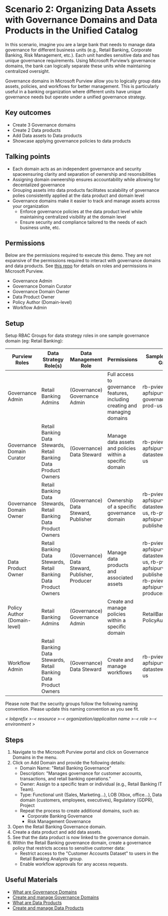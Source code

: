 # Scenario 2: Organizing Data Assets with Governance Domains and Data Products in the Unified Catalog

In this scenario, imagine you are a large bank that needs to manage data governance for different business units (e.g., Retail Banking, Corporate Banking, Risk Management, etc.). Each unit handles sensitive data and has unique governance requirements. Using Microsoft Purview’s governance domains, the bank can logically separate these units while maintaining centralized oversight.

Governance domains in Microsoft Purview allow you to logically group data assets, policies, and workflows for better management. This is particularly useful in a banking organization where different units have unique governance needs but operate under a unified governance strategy.

## Key outcomes

- Create 3 Governance domains
- Create 2 Data products
- Add Data assets to Data products
- Showcase applying governance policies to data products

## Talking points

- Each domain acts as an independent governance and security spaceensuring clarity and separation of ownership and resonsibilities
- Assigning domain owneership ensures accountability while allowing for decentalized governance
- Grouping assets into data products facilitates scalability of governance polies consistently applied at the data product and domain level
- Governance domains make it easier to track and manage assets across your organization
  - Enforce governance policies at the data product level while maintaining centralized visibility at the domain level
  - Ensure security and compliance tailored to the needs of each business unite, etc.

## Permissions

Below are the permissions required to execute this demo. They are not expansive of the permissions required to interact with governance domains and data products. See [this repo](https://github.com/alipouw13/appurviewdemo/blob/main/0-purview_governance_permissions.md) for details on roles and permissions in Microsoft Purview.

- Governance Admin
- Governance Domain Curator
- Governance Domain Owner
- Data Product Owner
- Policy Author (Domain-level)
- Workflow Admin

## Setup

Setup RBAC Groups for data strategy roles in one sample governance domain (eg: Retail Banking):
  
| Purview Roles             | Data Strategy Role(s)                  | Data Management Role       | Permissions                                                                 | Sample Security Group                  |
|---------------------------|----------------------------------------|----------------------------|-----------------------------------------------------------------------------|----------------------------------------|
| Governance Admin          | Retail Banking Admins                 | (Governance) Governance Admin           | Full access to governance features, including creating and managing domains | rb-pview-apfsipurviewdemo-governanceadmin-prod-us    |
| Governance Domain Curator | Retail Banking Data Stewards, Retail Banking Data Product Owners                | (Governance) Data Steward               | Manage data assets and policies within a specific domain                    | rb-pview-apfsipurviewdemo-datasteward-prod-us           |
| Governance Domain Owner   | Retail Banking Data Stewards, Retail Banking Data Product Owners                  | (Governance) Data Steward, Publisher    | Ownership of a specific governance domain                                   | rb-pview-apfsipurviewdemo-datasteward-prod-us, rb-pview-apfsipurviewdemo-publisher-prod-us              |
| Data Product Owner        | Retail Banking Data Stewards, Retail Banking Data Product Owners                | (Governance) Data Steward, Publisher, Producer         | Manage data products and associated assets                                  | rb-pview-apfsipurviewdemo-datasteward-prod-us, rb-pview-apfsipurviewdemo-publisher-prod-us, rb-pview-apfsipurviewdemo-producer-prod-us         |
| Policy Author (Domain-level) | Retail Banking Admins                                                          | (Governance) Governance Admin |                        Create and manage policies within a specific domain                         | RetailBanking-PolicyAuthor             |
| Workflow Admin            | Retail Banking Data Stewards, Retail Banking Data Product Owners    | (Governance) Data Steward | Create and manage workflows | rb-pview-apfsipurviewdemo-datasteward-prod-us            |

Please note that the security groups follow the following naming convention. Please update this naming convention as you see fit.

*< lobprefix >-< resource >-< organization/applicaiton name >-< role >-< environment >*

## Steps

1. Navigate to the Microsoft Purview portal and click on Governance Domains in the menu.
2. Click on Add Domain and provide the following details:
    - Domain Name: "Retail Banking Governance"
    - Description: "Manages governance for customer accounts, transactions, and retail banking operations."
    - Owner: Assign to a specific team or individual (e.g., Retail Banking IT Team).
    - Type: Functional unit (Sales, Marketing...), LOB (Xbox, office...), Data domain (customers, employees, executives), Regulatory (GDPR), Project
    - Repeat the process to create additional domains, such as:
        - Corporate Banking Governance
        - Risk Management Governance
3. Open the Retail Banking Governance domain.
4. Create a data product and add data assets.
5. See that the data product is now linked to the governance domain.
6. Within the Retail Banking governance domain, create a governance policy that restricts access to sensitive customer data:
    - Restrict access to the "Customer Accounts Dataset" to users in the Retail Banking Analysts group.
    - Enable workflow approvals for any access requests.

## Useful Materials

- [What are Governance Domains](https://learn.microsoft.com/en-us/purview/concept-governance-domain)
- [Create and manage Governance Domains](https://learn.microsoft.com/en-us/purview/how-to-create-manage-governance-domains)
- [What are Data Products](https://learn.microsoft.com/en-us/purview/concept-data-products)
- [Create and manage Data Products](https://learn.microsoft.com/en-us/purview/how-to-create-manage-data-products)
